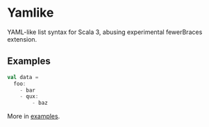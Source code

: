 # Yamlike

YAML-like list syntax for Scala 3, abusing experimental fewerBraces extension.


## Examples

```scala
val data =
  foo:
    - bar
    - qux:
    	- baz
```

More in [examples](./modules/examples/src/main/scala/examples).


